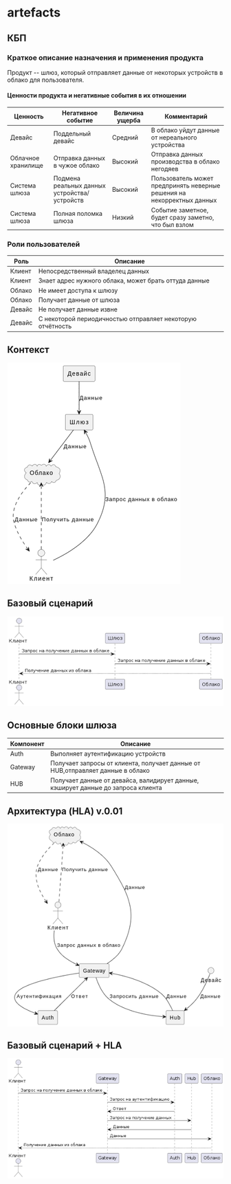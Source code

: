 # artefacts
## КБП
### Краткое описание назначения и применения продукта
Продукт -- шлюз, который отправляет данные от некоторых устройств в облако для пользователя.  
#### Ценности продукта и негативные события в их отношении
| Ценность |Негативное событие | Величина ущерба | Комментарий |
|---------------------|---------------------|---------------------|---------------------|
| Девайс  |Поддельный девайс| Средний | В облако уйдут данные от нереального устройства |
| Облачное хранилище |Отправка данных в чужое облако| Высокий | Отправка данных производства в облако негодяев |
| Система шлюза | Подмена реальных данных устройства/устройств | Высокий |Пользователь может предпринять неверные решения на некорректных данных|
| Система шлюза | Полная поломка шлюза | Низкий |Событие заметное, будет сразу заметно, что был взлом|

### Роли пользователей
| Роль |Описание                        | 
|------|--------------------------------|
|Клиент|Непосредственный владелец данных|
|Клиент|Знает адрес нужного облака, может брать оттуда данные|
|Облако|Не имеет доступа к шлюзу|
|Облако|Получает данные от шлюза|
|Девайс|Не получает данные извне|
|Девайс|С некоторой периодичностью отправляет некоторую отчётность|

## Контекст

![alt text](diagrams/context/context.png)

## Базовый сценарий
![basic_scenary](diagrams/basicScenary/basic_scenary.png)

## Основные блоки шлюза
| Компонент |Описание                        | 
|-----------|--------------------------------|
|Auth|Выполняет аутентификацию устройств|
|Gateway|Получает запросы от клиента, получает данные от HUB,отправляет данные в облако|
|HUB|Получает данные от девайса, валидирует данные, кэширует данные до запроса клиента|

## Архитектура (HLA) v.0.01
![alt text](diagrams/architectory-hla-0-01/architectory-0-01.png)

## Базовый сценарий + HLA
![basic_scenary_hla](diagrams/basicScenaryHla/basic_scenary_hla.png)
